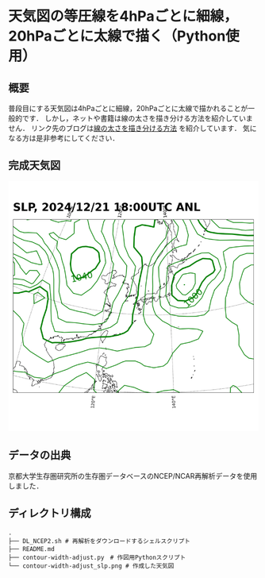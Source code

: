 # 天気図の等圧線を4hPaごとに細線，20hPaごとに太線で描く（Python使用）
## 概要
普段目にする天気図は4hPaごとに細線，20hPaごとに太線で描かれることが一般的です．
しかし，ネットや書籍は線の太さを描き分ける方法を紹介していません．
リンク先のブログは[線の太さを描き分ける方法](https://note.com/fair_dunlin665/n/n1b3d6bcb3eb8)
を紹介しています．
気になる方は是非参考にしてください．

## 完成天気図
![完成天気図](contour-width-adjust_slp.png)

## データの出典
京都大学生存圏研究所の生存圏データベースのNCEP/NCAR再解析データを使用しました．

## ディレクトリ構成
```
.
├── DL_NCEP2.sh # 再解析をダウンロードするシェルスクリプト
├── README.md
├── contour-width-adjust.py　# 作図用Pythonスクリプト
└── contour-width-adjust_slp.png # 作成した天気図
```

